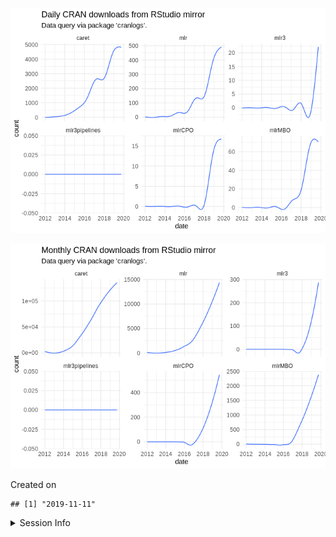 
![](README_files/figure-gfm/unnamed-chunk-1-1.png)<!-- -->

![](README_files/figure-gfm/unnamed-chunk-2-1.png)<!-- -->

Created on

    ## [1] "2019-11-11"

<details>

<summary>Session Info</summary>

``` r
sessionInfo()
```

    ## R version 3.6.1 (2017-01-27)
    ## Platform: x86_64-pc-linux-gnu (64-bit)
    ## Running under: Ubuntu 16.04.6 LTS
    ## 
    ## Matrix products: default
    ## BLAS:   /home/travis/R-bin/lib/R/lib/libRblas.so
    ## LAPACK: /home/travis/R-bin/lib/R/lib/libRlapack.so
    ## 
    ## locale:
    ##  [1] LC_CTYPE=en_US.UTF-8       LC_NUMERIC=C              
    ##  [3] LC_TIME=en_US.UTF-8        LC_COLLATE=en_US.UTF-8    
    ##  [5] LC_MONETARY=en_US.UTF-8    LC_MESSAGES=en_US.UTF-8   
    ##  [7] LC_PAPER=en_US.UTF-8       LC_NAME=C                 
    ##  [9] LC_ADDRESS=C               LC_TELEPHONE=C            
    ## [11] LC_MEASUREMENT=en_US.UTF-8 LC_IDENTIFICATION=C       
    ## 
    ## attached base packages:
    ## [1] stats     graphics  grDevices utils     datasets  methods   base     
    ## 
    ## other attached packages:
    ## [1] dplyr_0.8.3   ggplot2_3.2.1 magrittr_1.5 
    ## 
    ## loaded via a namespace (and not attached):
    ##  [1] Rcpp_1.0.3       compiler_3.6.1   pillar_1.4.2     git2r_0.26.1    
    ##  [5] tools_3.6.1      digest_0.6.22    lubridate_1.7.4  lattice_0.20-38 
    ##  [9] nlme_3.1-140     jsonlite_1.6     evaluate_0.14    memoise_1.1.0   
    ## [13] tibble_2.1.3     gtable_0.3.0     mgcv_1.8-28      pkgconfig_2.0.3 
    ## [17] rlang_0.4.1      Matrix_1.2-17    cli_1.1.0        curl_4.2        
    ## [21] yaml_2.2.0       xfun_0.10        withr_2.1.2      stringr_1.4.0   
    ## [25] httr_1.4.1       knitr_1.25       askpass_1.1      cranlogs_2.1.1  
    ## [29] grid_3.6.1       tidyselect_0.2.5 glue_1.3.1       R6_2.4.0        
    ## [33] rmarkdown_1.16   purrr_0.3.3      splines_3.6.1    backports_1.1.5 
    ## [37] scales_1.0.0     tic_0.2.13.9021  htmltools_0.4.0  assertthat_0.2.1
    ## [41] colorspace_1.4-1 labeling_0.3     stringi_1.4.3    openssl_1.4.1   
    ## [45] lazyeval_0.2.2   munsell_0.5.0    crayon_1.3.4

</details>
